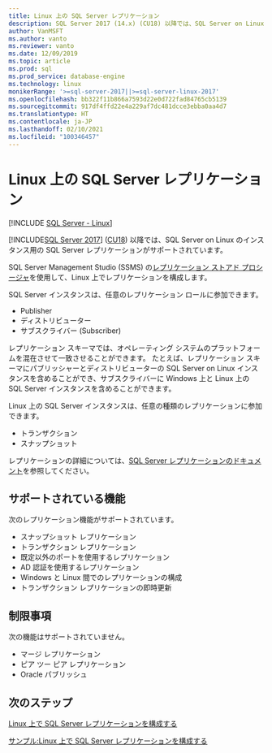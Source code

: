 ```yaml
---
title: Linux 上の SQL Server レプリケーション
description: SQL Server 2017 (14.x) (CU18) 以降では、SQL Server on Linux のインスタンス用の SQL Server レプリケーションがサポートされています。
author: VanMSFT
ms.author: vanto
ms.reviewer: vanto
ms.date: 12/09/2019
ms.topic: article
ms.prod: sql
ms.prod_service: database-engine
ms.technology: linux
monikerRange: '>=sql-server-2017||>=sql-server-linux-2017'
ms.openlocfilehash: bb322f11b866a7593d22e0d722fad84765cb5139
ms.sourcegitcommit: 917df4ffd22e4a229af7dc481dcce3ebba0aa4d7
ms.translationtype: HT
ms.contentlocale: ja-JP
ms.lasthandoff: 02/10/2021
ms.locfileid: "100346457"
---
```

# <a name="sql-server-replication-on-linux"></a>Linux 上の SQL Server レプリケーション

[!INCLUDE [SQL Server - Linux](../includes/applies-to-version/sql-linux.md)]

[!INCLUDE[SQL Server 2017](../includes/sssql17-md.md)] ([CU18](https://support.microsoft.com/help/4527377)) 以降では、SQL Server on Linux のインスタンス用の SQL Server レプリケーションがサポートされています。

SQL Server Management Studio (SSMS) の[レプリケーション ストアド プロシージャ](../relational-databases/system-stored-procedures/replication-stored-procedures-transact-sql.md)を使用して、Linux 上でレプリケーションを構成します。

SQL Server インスタンスは、任意のレプリケーション ロールに参加できます。

* Publisher
* ディストリビューター
* サブスクライバー (Subscriber)

レプリケーション スキーマでは、オペレーティング システムのプラットフォームを混在させて一致させることができます。 たとえば、レプリケーション スキーマにパブリッシャーとディストリビューターの SQL Server on Linux インスタンスを含めることができ、サブスクライバーに Windows 上と Linux 上の SQL Server インスタンスを含めることができます。

Linux 上の SQL Server インスタンスは、任意の種類のレプリケーションに参加できます。

* トランザクション
* スナップショット

レプリケーションの詳細については、[SQL Server レプリケーションのドキュメント](../relational-databases/replication/sql-server-replication.md)を参照してください。

## <a name="supported-features"></a>サポートされている機能

次のレプリケーション機能がサポートされています。

* スナップショット レプリケーション
* トランザクション レプリケーション
* 既定以外のポートを使用するレプリケーション <!--Add link to explanation-->
* AD 認証を使用するレプリケーション
* Windows と Linux 間でのレプリケーションの構成
* トランザクション レプリケーションの即時更新

## <a name="limitations"></a>制限事項

次の機能はサポートされていません。

* マージ レプリケーション
* ピア ツー ピア レプリケーション
* Oracle パブリッシュ

## <a name="next-steps"></a>次のステップ

[Linux 上で SQL Server レプリケーションを構成する](sql-server-linux-replication-tutorial-tsql.md)

[サンプル:Linux 上で SQL Server レプリケーションを構成する](sql-server-linux-replication-configure.md)
